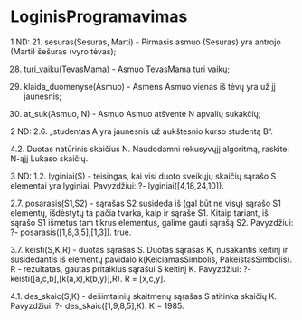 # LoginisProgramavimas
1 ND: 
21. sesuras(Sesuras, Marti) - Pirmasis asmuo (Sesuras) yra antrojo (Marti) šešuras (vyro tėvas);

28. turi_vaiku(TevasMama) - Asmuo TevasMama turi vaikų;

40. klaida_duomenyse(Asmuo) - Asmens Asmuo vienas iš tėvų yra už jį jaunesnis;

44. at_suk(Asmuo, N) - Asmuo Asmuo atšventė N apvalių sukakčių;

2 ND:
2.6. „studentas A yra jaunesnis už aukštesnio kurso studentą B“.

4.2. Duotas natūrinis skaičius N. Naudodamni rekusyvųjį algoritmą, raskite: N-ąjį Lukaso skaičių.

3 ND:
1.2. lyginiai(S) - teisingas, kai visi duoto sveikųjų skaičių sąrašo S elementai yra lyginiai. Pavyzdžiui:
?- lyginiai([4,18,24,10]).

2.7. posarasis(S1,S2) - sąrašas S2 susideda iš (gal būt ne visų) sąrašo S1 elementų, išdėstytų ta pačia tvarka, kaip ir sąraše S1. Kitaip tariant, iš sąrašo S1 išmetus tam tikrus elementus, galime gauti sąrašą S2. Pavyzdžiui:
?- posarasis([1,8,3,5],[1,3]).
true.

3.7. keisti(S,K,R) - duotas sąrašas S. Duotas sąrašas K, nusakantis keitinį ir susidedantis iš elementų pavidalo k(KeiciamasSimbolis, PakeistasSimbolis). R - rezultatas, gautas pritaikius sąrašui S keitinį K. Pavyzdžiui:
?- keisti([a,c,b],[k(a,x),k(b,y)],R).
R = [x,c,y].

4.1. des_skaic(S,K) - dešimtainių skaitmenų sąrašas S atitinka skaičių K. Pavyzdžiui:
?- des_skaic([1,9,8,5],K).
K = 1985.
